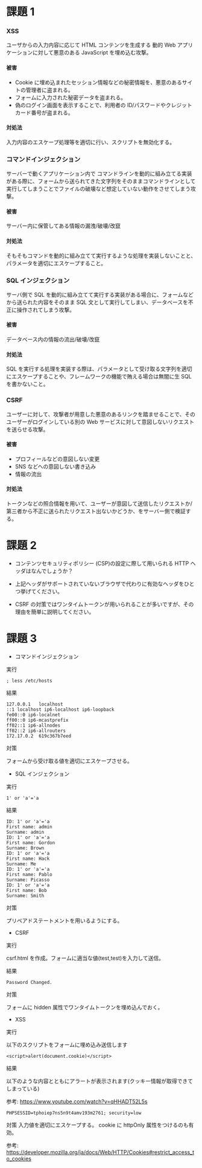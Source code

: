 # 課題 1

### XSS

ユーザからの入力内容に応じて HTML コンテンツを生成する 動的 Web アプリケーションに対して悪意のある JavaScript を埋め込む攻撃。

#### 被害

- Cookie に埋め込まれたセッション情報などの秘密情報を、悪意のあるサイトの管理者に盗まれる。
- フォームに入力された秘密データを盗まれる。
- 偽のログイン画面を表示することで、利用者の ID/パスワードやクレジットカード番号が盗まれる。

#### 対処法

入力内容のエスケープ処理等を適切に行い、スクリプトを無効化する。

### コマンドインジェクション

サーバーで動くアプリケーション内で コマンドラインを動的に組み立てる実装がある際に、フォームから送られてきた文字列をそのままコマンドラインとして実行してしまうことでファイルの破壊など想定していない動作をさせてしまう攻撃。

#### 被害

サーバー内に保管してある情報の漏洩/破壊/改竄

#### 対処法

そもそもコマンドを動的に組み立てて実行するような処理を実装しないことと、パラメータを適切にエスケープすること。

### SQL インジェクション

サーバ側で SQL を動的に組み立てて実行する実装がある場合に、フォームなどから送られた内容をそのまま SQL 文として実行してしまい、データベースを不正に操作されてしまう攻撃。

#### 被害

データベース内の情報の流出/破壊/改竄

#### 対処法

SQL を実行する処理を実装する際は、パラメータとして受け取る文字列を適切にエスケープすることや、フレームワークの機能で賄える場合は無闇に生 SQL を書かないこと。

### CSRF

ユーザーに対して、攻撃者が用意した悪意のあるリンクを踏ませることで、そのユーザーがログインしている別の Web サービスに対して意図しないリクエストを送らせる攻撃。

#### 被害

- プロフィールなどの意図しない変更
- SNS などへの意図しない書き込み
- 情報の流出

#### 対処法

トークンなどの照合情報を用いて、ユーザーが意図して送信したリクエストか/第三者から不正に送られたリクエスト出ないかどうか、をサーバー側で検証する。

# 課題 2

- コンテンツセキュリティポリシー (CSP)の設定に際して用いられる HTTP ヘッダはなんでしょうか？

- 上記ヘッダがサポートされていないブラウザで代わりに有効なヘッダをひとつ挙げてください。

- CSRF の対策ではワンタイムトークンが用いられることが多いですが、その理由を簡単に説明してください。

# 課題 3

- コマンドインジェクション

実行

```
; less /etc/hosts
```

結果

```
127.0.0.1	localhost
::1	localhost ip6-localhost ip6-loopback
fe00::0	ip6-localnet
ff00::0	ip6-mcastprefix
ff02::1	ip6-allnodes
ff02::2	ip6-allrouters
172.17.0.2	619c367b7eed
```

対策

フォームから受け取る値を適切にエスケープさせる。

- SQL インジェクション

実行

```
1' or 'a'='a
```

結果

```
ID: 1' or 'a'='a
First name: admin
Surname: admin
ID: 1' or 'a'='a
First name: Gordon
Surname: Brown
ID: 1' or 'a'='a
First name: Hack
Surname: Me
ID: 1' or 'a'='a
First name: Pablo
Surname: Picasso
ID: 1' or 'a'='a
First name: Bob
Surname: Smith
```

対策

プリペアドステートメントを用いるようにする。

- CSRF

実行

csrf.html を作成。フォームに適当な値(test,test)を入力して送信。

結果

```
Password Changed.
```

対策

フォームに hidden 属性でワンタイムトークンを埋め込んでおく。

- XSS

実行

以下のスクリプトをフォームに埋め込み送信します

```
<script>alert(document.cookie)</script>
```

結果

以下のような内容とともにアラートが表示されます(クッキー情報が取得できてしまっている)

参考: https://www.youtube.com/watch?v=qHHADT52L5s

```
PHPSESSID=tphoiep7ns5n9t4amv193m2761; security=low
```

対策
入力値を適切にエスケープする。
cookie に httpOnly 属性をつけるのも有効。

参考: https://developer.mozilla.org/ja/docs/Web/HTTP/Cookies#restrict_access_to_cookies
